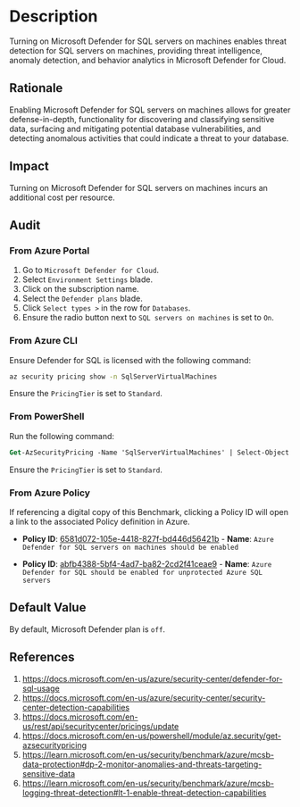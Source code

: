 # Description

Turning on Microsoft Defender for SQL servers on machines enables threat detection for SQL servers on machines, providing threat intelligence, anomaly detection, and behavior analytics in Microsoft Defender for Cloud.

## Rationale

Enabling Microsoft Defender for SQL servers on machines allows for greater defense-in-depth, functionality for discovering and classifying sensitive data, surfacing and mitigating potential database vulnerabilities, and detecting anomalous activities that could indicate a threat to your database.

## Impact

Turning on Microsoft Defender for SQL servers on machines incurs an additional cost per resource.

## Audit

### From Azure Portal

1. Go to `Microsoft Defender for Cloud`.
2. Select `Environment Settings` blade.
3. Click on the subscription name.
4. Select the `Defender plans` blade.
5. Click `Select types >` in the row for `Databases`.
6. Ensure the radio button next to `SQL servers on machines` is set to `On`.

### From Azure CLI

Ensure Defender for SQL is licensed with the following command:

```sh
az security pricing show -n SqlServerVirtualMachines
```

Ensure the `PricingTier` is set to `Standard`.

### From PowerShell

Run the following command:

```ps
Get-AzSecurityPricing -Name 'SqlServerVirtualMachines' | Select-Object Name,PricingTier
```

Ensure the `PricingTier` is set to `Standard`.

### From Azure Policy

If referencing a digital copy of this Benchmark, clicking a Policy ID will open a link to the associated Policy definition in Azure.

- **Policy ID**: [6581d072-105e-4418-827f-bd446d56421b](https://portal.azure.com/#view/Microsoft_Azure_Policy/PolicyDetailBlade/definitionId/%2Fproviders%2FMicrosoft.Authorization%2FpolicyDefinitions%2F6581d072-105e-4418-827f-bd446d56421b) - **Name**: `Azure Defender for SQL servers on machines should be enabled`

- **Policy ID**: [abfb4388-5bf4-4ad7-ba82-2cd2f41ceae9](https://portal.azure.com/#view/Microsoft_Azure_Policy/PolicyDetailBlade/definitionId/%2Fproviders%2FMicrosoft.Authorization%2FpolicyDefinitions%2Fabfb4388-5bf4-4ad7-ba82-2cd2f41ceae9) - **Name**: `Azure Defender for SQL should be enabled for unprotected Azure SQL servers`

## Default Value

By default, Microsoft Defender plan is `off`.

## References

1. <https://docs.microsoft.com/en-us/azure/security-center/defender-for-sql-usage>
2. <https://docs.microsoft.com/en-us/azure/security-center/security-center-detection-capabilities>
3. <https://docs.microsoft.com/en-us/rest/api/securitycenter/pricings/update>
4. <https://docs.microsoft.com/en-us/powershell/module/az.security/get-azsecuritypricing>
5. <https://learn.microsoft.com/en-us/security/benchmark/azure/mcsb-data-protection#dp-2-monitor-anomalies-and-threats-targeting-sensitive-data>
6. <https://learn.microsoft.com/en-us/security/benchmark/azure/mcsb-logging-threat-detection#lt-1-enable-threat-detection-capabilities>
